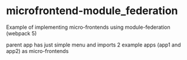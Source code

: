 # microfrontend-module_federation
Example of implementing micro-frontends using module-federation (webpack 5)

parent app has just simple menu and imports 2 example apps (app1 and app2) as micro-frontends 
